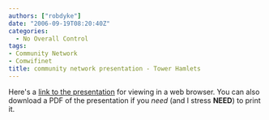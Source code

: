 ```yaml
---
authors: ["robdyke"]
date: "2006-09-19T08:20:40Z"
categories:
  - No Overall Control
tags:
- Community Network
- Comwifinet
title: community network presentation - Tower Hamlets
---
```

Here's a [link to the presentation](http://open.comwifinet.com/projects/towerhamlets/cwn_presentation_v1.html) for viewing in a web browser. You can also download a PDF of the presentation if you _need_ (and I stress **NEED**) to print it.